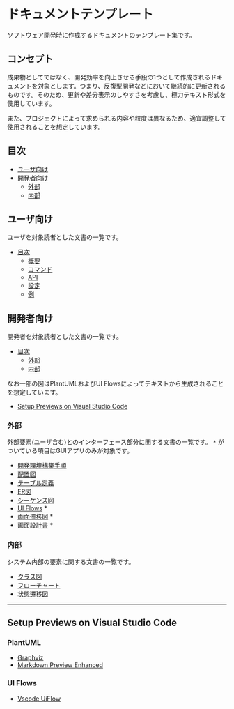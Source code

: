 # ドキュメントテンプレート

ソフトウェア開発時に作成するドキュメントのテンプレート集です。


## コンセプト

成果物としてではなく、開発効率を向上させる手段の1つとして作成されるドキュメントを対象とします。つまり、反復型開発などにおいて継続的に更新されるものです。そのため、更新や差分表示のしやすさを考慮し、極力テキスト形式を使用しています。

また、プロジェクトによって求められる内容や粒度は異なるため、適宜調整して使用されることを想定しています。


## 目次

- [ユーザ向け](#ユーザ向け)
- [開発者向け](#開発者向け)
    - [外部](#外部)
    - [内部](#内部)


## ユーザ向け

ユーザを対象読者とした文書の一覧です。

- [目次](for_user/README.md)
    - [概要](for_user/README.md.template)
    - [コマンド](for_user/Command.md.template)
    - [API](for_user/Api.md.template)
    - [設定](for_user/Configuration.md.template)
    - [例](for_user/examples/README.md)


## 開発者向け

開発者を対象読者とした文書の一覧です。

- [目次](for_developer/README.md)
    - [外部](#外部)
    - [内部](#内部)

なお一部の図はPlantUMLおよびUI Flowsによってテキストから生成されることを想定しています。

- [Setup Previews on Visual Studio Code](#setup-previews-on-visual-studio-code)


### 外部

外部要素(ユーザ含む)とのインターフェース部分に関する文書の一覧です。 `*` がついている項目はGUIアプリのみが対象です。

- [開発環境構築手順](for_developer/external/GettingStarted.md.template)
- [配置図](for_developer/external/DeploymentDiagram.md.template)
- [テーブル定義](for_developer/external/TableDefinition.md.template)
- [ER図](for_developer/external/EntityRelationshipDiagram.md.template)
- [シーケンス図](for_developer/external/SequenceDiagram.md.template)
- [UI Flows](for_developer/external/UIFlows.uif.template) *
- [画面遷移図](for_developer/external/ScreenTransitionDiagram_sample.png) *
- [画面設計書](for_developer/external/ScreenDesign.md.template) *


### 内部

システム内部の要素に関する文書の一覧です。

- [クラス図](for_developer/internal/ClassDiagram.md.template)
- [フローチャート](for_developer/internal/Flowchart.md.template)
- [状態遷移図](for_developer/internal/StateTransitionDiagram.md.template)


---

## Setup Previews on Visual Studio Code

### PlantUML

- [Graphviz](https://www.graphviz.org/)
- [Markdown Preview Enhanced](https://marketplace.visualstudio.com/items?itemName=shd101wyy.markdown-preview-enhanced)


### UI Flows

- [Vscode UiFlow](https://marketplace.visualstudio.com/items?itemName=kexi.vscode-uiflow)
